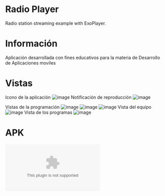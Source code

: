 # Radio Player
Radio station streaming example with ExoPlayer.

# Información
Aplicación desarrollada con fines educativos para la materia de Desarrollo de Aplicaciones moviles


# Vistas
Icono de la aplicación
![image](https://github.com/LinaVera/radioUPlayer/blob/main/screenshot/icono.jpeg)
Notificación de reproducción
![image](https://github.com/LinaVera/radioUPlayer/blob/main/screenshot/notificacion.jpeg)

Vistas de la programación
![image](https://github.com/LinaVera/radioUPlayer/blob/main/screenshot/im3.jpeg)
![image](https://github.com/LinaVera/radioUPlayer/blob/main/screenshot/im2.jpeg)
![image](https://github.com/LinaVera/radioUPlayer/blob/main/screenshot/im1.jpeg)
Vista del equipo
![image](https://github.com/LinaVera/radioUPlayer/blob/main/screenshot/equipo_team.jpeg)
Vista de los programas
![image](https://github.com/LinaVera/radioUPlayer/blob/main/screenshot/programas_programs.jpeg)



# APK
![APK](https://github.com/LinaVera/radioUPlayer/tree/main/apk/radioUFPS.apk)


